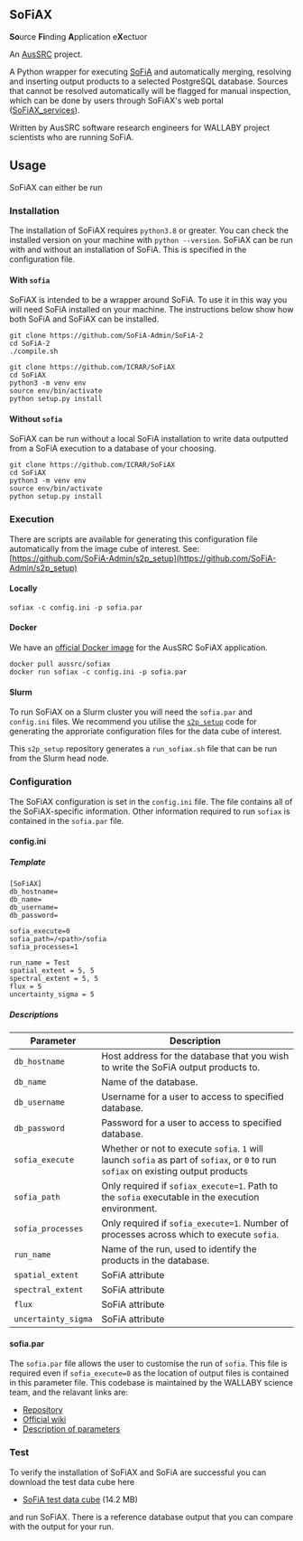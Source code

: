 ## SoFiAX

**So**urce **Fi**nding **A**pplication e**X**ectuor

An [AusSRC](https://aussrc.org/) project.

A Python wrapper for executing [SoFiA](https://github.com/SoFiA-Admin/SoFiA-2) and automatically merging, resolving and inserting output products to a selected PostgreSQL database. Sources that cannot be resolved automatically will be flagged for manual inspection, which can be done by users through SoFiAX's web portal ([SoFiAX_services](https://github.com/AusSRC/SoFiAX_services)). 

Written by AusSRC software research engineers for WALLABY project scientists who are running SoFiA.

## Usage

SoFiAX can either be run 

### Installation

The installation of SoFiAX requires `python3.8` or greater. You can check the installed version on your machine with `python --version`. SoFiAX can be run with and without an installation of SoFiA. This is specified in the configuration file.

#### With `sofia`

SoFiAX is intended to be a wrapper around SoFiA. To use it in this way you will need SoFiA installed on your machine. The instructions below show how both SoFiA and SoFiAX can be installed.

```
git clone https://github.com/SoFiA-Admin/SoFiA-2
cd SoFiA-2
./compile.sh

git clone https://github.com/ICRAR/SoFiAX
cd SoFiAX
python3 -m venv env
source env/bin/activate
python setup.py install
```

#### Without `sofia`

SoFiAX can be run without a local SoFiA installation to write data outputted from a SoFiA execution to a database of your choosing. 

```
git clone https://github.com/ICRAR/SoFiAX
cd SoFiAX
python3 -m venv env
source env/bin/activate
python setup.py install
```

### Execution

There are scripts are available for generating this configuration file automatically from the image cube of interest. See: [https://github.com/SoFiA-Admin/s2p_setup](https://github.com/SoFiA-Admin/s2p_setup)

#### Locally

```
sofiax -c config.ini -p sofia.par
```

#### Docker

We have an [official Docker image](https://hub.docker.com/r/aussrc/sofiax) for the AusSRC SoFiAX application. 

```
docker pull aussrc/sofiax
docker run sofiax -c config.ini -p sofia.par
```

#### Slurm

To run SoFiAX on a Slurm cluster you will need the `sofia.par` and `config.ini` files. We recommend you utilise the [`s2p_setup`](https://github.com/SoFiA-Admin/s2p_setup) code for generating the approriate configuration files for the data cube of interest.

This `s2p_setup` repository generates a `run_sofiax.sh` file that can be run from the Slurm head node.

### Configuration

The SoFiAX configuration is set in the `config.ini` file. The file contains all of the SoFiAX-specific information. Other information required to run `sofiax` is contained in the `sofia.par` file.

#### config.ini

##### Template

```
[SoFiAX]
db_hostname=
db_name=
db_username=
db_password=

sofia_execute=0
sofia_path=/<path>/sofia
sofia_processes=1

run_name = Test
spatial_extent = 5, 5
spectral_extent = 5, 5
flux = 5
uncertainty_sigma = 5
```

##### Descriptions

| Parameter | Description  |
--- | --- |
| `db_hostname` | Host address for the database that you wish to write the SoFiA output products to. |
| `db_name` | Name of the database. |
| `db_username` | Username for a user to access to specified database. |
| `db_password` | Password for a user to access to specified database. |
| `sofia_execute` | Whether or not to execute `sofia`. `1` will launch `sofia` as part of `sofiax`, or `0` to run `sofiax` on existing output products |
| `sofia_path` | Only required if `sofiax_execute=1`. Path to the `sofia` executable in the execution environment. |
| `sofia_processes` | Only required if `sofia_execute=1`. Number of processes across which to execute `sofia`. |
| `run_name` | Name of the run, used to identify the products in the database. |
| `spatial_extent ` | SoFiA attribute |
| `spectral_extent` | SoFiA attribute |
| `flux` | SoFiA attribute |
| `uncertainty_sigma` | SoFiA attribute |

#### sofia.par

The `sofia.par` file allows the user to customise the run of `sofia`. This file is required even if `sofia_execute=0` as the location of output files is contained in this parameter file. This codebase is maintained by the WALLABY science team, and the relavant links are:

* [Repository](https://github.com/SoFiA-Admin/SoFiA-2)
* [Official wiki](https://github.com/SoFiA-Admin/SoFiA-2/wiki)
* [Description of parameters](https://github.com/SoFiA-Admin/SoFiA-2/wiki/SoFiA-2-Control-Parameters)

### Test

To verify the installation of SoFiAX and SoFiA are successful you can download the test data cube here

* [SoFiA test data cube](https://github.com/SoFiA-Admin/SoFiA-2/wiki/documents/sofia_test_datacube.tar.gz) (14.2 MB)

and run SoFiAX. There is a reference database output that you can compare with the output for your run.

